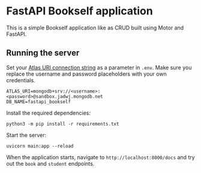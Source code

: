 
# FastAPI Bookself application

This is a simple Bookself application like as CRUD built using Motor and FastAPI.

## Running the server

Set your [Atlas URI connection string](https://docs.atlas.mongodb.com/getting-started/) as a parameter in `.env`. Make sure you replace the username and password placeholders with your own credentials.

```
ATLAS_URI=mongodb+srv://<username>:<password>@sandbox.jadwj.mongodb.net
DB_NAME=fastapi_bookself
```

Install the required dependencies:

```
python3 -m pip install -r requirements.txt
```

Start the server:
```
uvicorn main:app --reload
```

When the application starts, navigate to `http://localhost:8000/docs` and try out the `book` and `student` endpoints.
